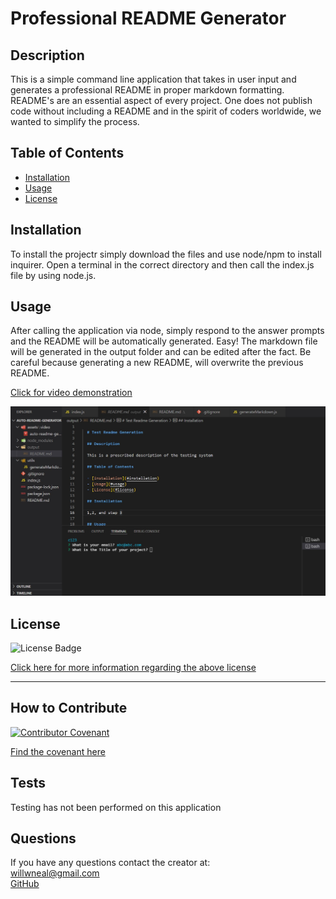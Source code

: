 
  # Professional README Generator

  ## Description

  This is a simple command line application that takes in user input and generates a professional README in proper markdown formatting. README's are an essential aspect of every project. One does not publish code without including a README and in the spirit of coders worldwide, we wanted to simplify the process.  

  ## Table of Contents 

  - [Installation](#installation)
  - [Usage](#usage)
  - [License](#license)

  ## Installation
  
  To install the projectr simply download the files and use node/npm to install inquirer. Open a terminal in the correct directory and then call the index.js file by using node.js.

  ## Usage

  After calling the application via node, simply respond to the answer prompts and the README will be automatically generated. Easy! The markdown file will be generated in the output folder and can be edited after the fact. Be careful because generating a new README, will overwrite the previous README.

  [Click for video demonstration](https://drive.google.com/file/d/1kQd623LJib519p3u2KWfoWWJroaWvN84/view?usp=sharing?raw=true)

  ![Screenshot of Application](https://github.com/Will-Neal/auto-readme-generator/blob/main/assets/photo/screenshot.jpg?raw=true)
  ## License

  ![License Badge](https://img.shields.io/badge/license-MIT-orange?style=plastic=appveyor?raw=true)
  <br>
  
  [Click here for more information regarding the above license](https://opensource.org/licenses/MIT)
    
  ---
    
  

  ## How to Contribute

  [![Contributor Covenant](https://img.shields.io/badge/Contributor%20Covenant-2.1-4baaaa.svg)](code_of_conduct.md)

  [Find the covenant here](https://www.contributor-covenant.org/version/2/1/code_of_conduct/code_of_conduct.txt)
  
  ## Tests

  Testing has not been performed on this application

  ## Questions
  
  If you have any questions contact the creator at:
  <br>
  [willwneal@gmail.com](mailto:willwneal@gmail.com)
  <br>
  [GitHub](https://github.com/Will-Neal)

